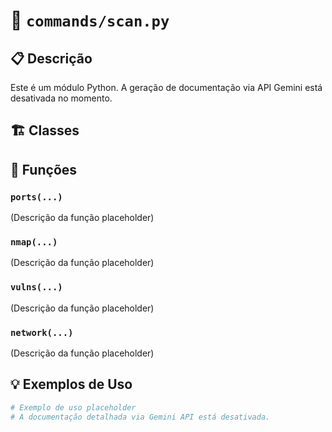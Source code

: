 # 📄 `commands/scan.py`

## 📋 Descrição
Este é um módulo Python. A geração de documentação via API Gemini está desativada no momento.

## 🏗️ Classes


## 🔧 Funções
### `ports(...)`
(Descrição da função placeholder)
### `nmap(...)`
(Descrição da função placeholder)
### `vulns(...)`
(Descrição da função placeholder)
### `network(...)`
(Descrição da função placeholder)

## 💡 Exemplos de Uso
```python
# Exemplo de uso placeholder
# A documentação detalhada via Gemini API está desativada.
```
